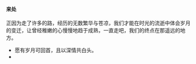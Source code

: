 #### 来处

正因为走了许多的路，经历的无数繁华与苍凉，我们才能在时光的流逝中体会岁月的变迁，让曾经稚嫩的心慢慢地趋于成熟，一直走吧，我们的终点在那遥远的地方。

* 愿有岁月可回首，且以深情共白头。
* 



